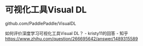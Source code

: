 # 可视化工具Visual DL





github.com/PaddlePaddle/VisualDL



如何评价深度学习可视化工具Visual DL？ - kristy11的回答 - 知乎
https://www.zhihu.com/question/266695642/answer/1489315589
















